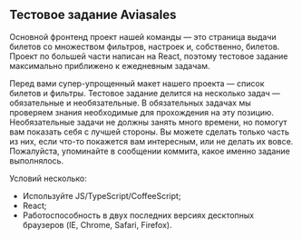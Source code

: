 ## Тестовое задание Aviasales

Основной фронтенд проект нашей команды — это страница выдачи билетов со множеством фильтров, настроек и, собственно, билетов. Проект по большей части написан на React, поэтому тестовое задание максимально приближено к ежедневным задачам.

Перед вами супер-упрощенный макет нашего проекта — список билетов и фильтры. Тестовое задание делится на несколько задач — обязательные и необязательные. В обязательных задачах мы проверяем знания необходимые для прохождения на эту позицию. Необязательные задачи не должны занять много времени, но помогут вам показать себя с лучшей стороны. Вы можете сделать только часть из них, если что-то покажется вам интересным, или не делать их вовсе. Пожалуйста, упоминайте в сообщении коммита, какое именно задание выполнялось.


Условий несколько:

* Используйте JS/TypeScript/CoffeeScript;
* React;
* Работоспособность в двух последних версиях десктопных браузеров (IE, Chrome, Safari, Firefox).
